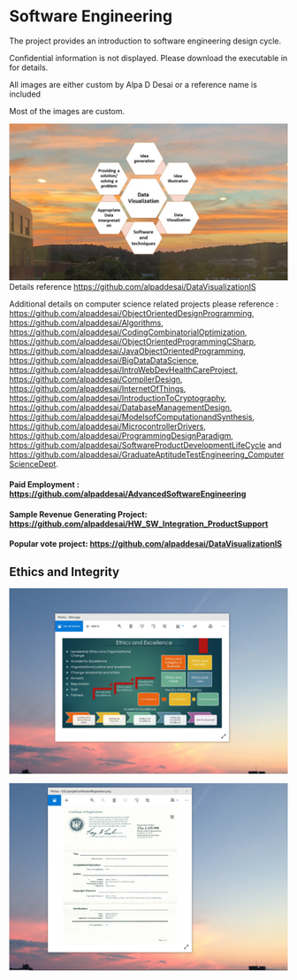 # Software Engineering

The project provides an introduction to software engineering design cycle. 

Confidential information is not displayed. Please download the executable in for details. 

All images are either custom by Alpa D Desai or a reference name is included 

Most of the images are custom.

![image](DataVisualization.jpg)
Details reference https://github.com/alpaddesai/DataVisualizationIS

Additional details on computer science related projects please reference : https://github.com/alpaddesai/ObjectOrientedDesignProgramming, https://github.com/alpaddesai/Algorithms, https://github.com/alpaddesai/CodingCombinatorialOptimization, https://github.com/alpaddesai/ObjectOrientedProgrammingCSharp, https://github.com/alpaddesai/JavaObjectOrientedProgramming, https://github.com/alpaddesai/BigDataDataScience, https://github.com/alpaddesai/IntroWebDevHealthCareProject, https://github.com/alpaddesai/CompilerDesign,  https://github.com/alpaddesai/InternetOfThings, https://github.com/alpaddesai/IntroductionToCryptography, https://github.com/alpaddesai/DatabaseManagementDesign, https://github.com/alpaddesai/ModelsofComputationandSynthesis, https://github.com/alpaddesai/MicrocontrollerDrivers, https://github.com/alpaddesai/ProgrammingDesignParadigm, https://github.com/alpaddesai/SoftwareProductDevelopmentLifeCycle and https://github.com/alpaddesai/GraduateAptitudeTestEngineering_ComputerScienceDept. 

#### Paid Employment : https://github.com/alpaddesai/AdvancedSoftwareEngineering
#### Sample Revenue Generating Project: https://github.com/alpaddesai/HW_SW_Integration_ProductSupport
#### Popular vote project: https://github.com/alpaddesai/DataVisualizationIS

## Ethics and Integrity
![image](EthicsandExcellence.png)

![image](USCopyrightCertificate.png)
